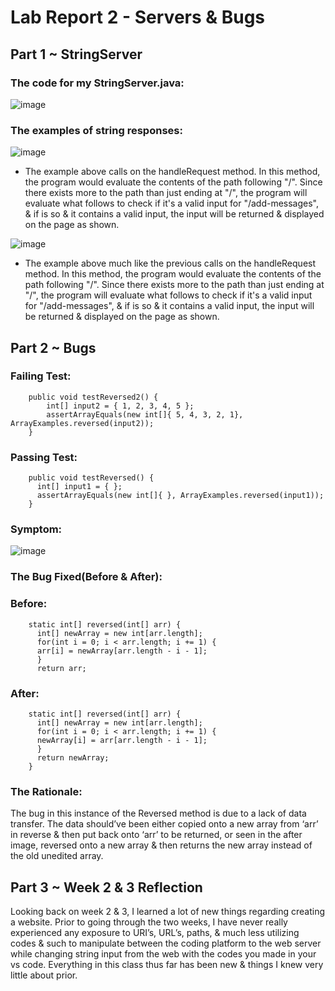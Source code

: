 # Lab Report 2 - Servers & Bugs
## Part 1 ~ StringServer

### The code for my StringServer.java: 

![image](https://user-images.githubusercontent.com/122498399/215599058-88d50bb9-7afa-4f3c-b1a6-f54cf33cbf67.png)

### The examples of string responses:

![image](https://user-images.githubusercontent.com/122498399/215600273-5a0dcb8a-969e-4448-b250-3a8cb5ef0fe2.png)
- The example above calls on the handleRequest method. In this method, the program would evaluate the contents of the path following "/". Since there exists
more to the path than just ending at "/", the program will evaluate what follows to check if it's a valid input for "/add-messages", & if is so & it contains
a valid input, the input will be returned & displayed on the page as shown. 

![image](https://user-images.githubusercontent.com/122498399/215601409-da26a745-929b-4d60-9a9c-5d08a8192544.png)
- The example above much like the previous calls on the handleRequest method. In this method, the program would evaluate
the contents of the path following "/". Since there exists more to the path than just ending at "/", the program will evaluate what follows
to check if it's a valid input for "/add-messages", & if is so & it contains a valid input, the input will be returned & displayed on the page as shown.

## Part 2 ~ Bugs

### Failing Test: <br/>
        public void testReversed2() {
            int[] input2 = { 1, 2, 3, 4, 5 };
            assertArrayEquals(new int[]{ 5, 4, 3, 2, 1}, ArrayExamples.reversed(input2));
        }

### Passing Test: <br/>
        public void testReversed() {
          int[] input1 = { };
          assertArrayEquals(new int[]{ }, ArrayExamples.reversed(input1));
        }

### Symptom:
![image](https://user-images.githubusercontent.com/122498399/215609711-d7feb556-4381-4e86-8b4d-396ae794e324.png)

### The Bug Fixed(Before & After):
### Before: <br/>
        static int[] reversed(int[] arr) {
          int[] newArray = new int[arr.length];
          for(int i = 0; i < arr.length; i += 1) {
          arr[i] = newArray[arr.length - i - 1];
          }
          return arr;

### After: <br/>
        static int[] reversed(int[] arr) {
          int[] newArray = new int[arr.length];
          for(int i = 0; i < arr.length; i += 1) {
          newArray[i] = arr[arr.length - i - 1];
          }
          return newArray;
        }

### The Rationale:
The bug in this instance of the Reversed method is due to a lack of data transfer. The data should’ve been either copied onto a new array from ‘arr’ in reverse & then put back onto ‘arr’ to be returned, or seen in the after image, reversed onto a new array & then returns the new array instead of the old unedited array.

## Part 3 ~ Week 2 & 3 Reflection
Looking back on week 2 & 3, I learned a lot of new things regarding creating a website. Prior to going through the two weeks, I have never really experienced any exposure to URI’s, URL’s, paths, & much less utilizing codes & such to manipulate between the coding platform to the web server while changing string input from the web with the codes you made in your vs code. Everything in this class thus far has been new & things I knew very little about prior.
